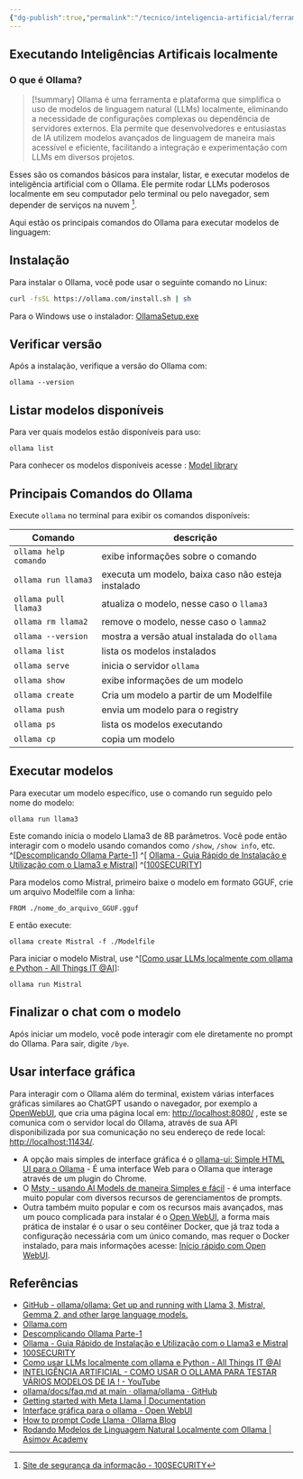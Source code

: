 ```yaml
---
{"dg-publish":true,"permalink":"/tecnico/inteligencia-artificial/ferramentas-de-ia/ollama/","title":"Ollama","metatags":{"description":"simplifica o uso de modelos de linguagem natural (LLMs) localmente, eliminando a necessidade de configurações complexas ou dependência de servidores externos."},"tags":["Inteligencia-artificial","Ferramentas","Ollama","Modelos"],"noteIcon":"1","updated":"2025-01-20T20:43:43.939-03:00"}
---
```



## Executando Inteligências Artificais localmente

### O que é Ollama?

>[!summary] Ollama é uma ferramenta e plataforma que simplifica o uso de modelos de linguagem natural (LLMs) localmente, eliminando a necessidade de configurações complexas ou dependência de servidores externos. Ela permite que desenvolvedores e entusiastas de IA utilizem modelos avançados de linguagem de maneira mais acessível e eficiente, facilitando a integração e experimentação com LLMs em diversos projetos.

Esses são os comandos básicos para instalar, listar, e executar modelos de inteligência artificial com o Ollama. Ele permite rodar LLMs poderosos localmente em seu computador pelo terminal ou pelo navegador, sem depender de serviços na nuvem [^1].

Aqui estão os principais comandos do Ollama para executar modelos de linguagem:

## Instalação

Para instalar o Ollama, você pode usar o seguinte comando no Linux:

```bash
curl -fsSL https://ollama.com/install.sh | sh
```

Para o Windows use o instalador: [OllamaSetup.exe](https://ollama.com/download/OllamaSetup.exe)

## Verificar versão

Após a instalação, verifique a versão do Ollama com:

```
ollama --version
```

## Listar modelos disponíveis

Para ver quais modelos estão disponíveis para uso:

```
ollama list
```

Para conhecer os modelos disponíveis acesse : [Model library](https://ollama.com/library)

## Principais Comandos do Ollama

Execute `ollama` no terminal para exibir os comandos disponíveis:

| Comando               | descrição                                          |
| --------------------- | -------------------------------------------------- |
| `ollama help comando` | exibe informações sobre o comando                  |
| `ollama run llama3`   | executa um modelo, baixa caso não esteja instalado |
| `ollama pull llama3`  | atualiza o modelo, nesse caso o `llama3`           |
| `ollama rm llama2`    | remove o modelo, nesse caso o `lamma2`             |
| `ollama --version`    | mostra a versão atual instalada do `ollama`        |
| `ollama list`         | lista os modelos instalados                        |
| `ollama serve`        | inicia o servidor `ollama`                         |
| `ollama show`         | exibe informações de um modelo                     |
| `ollama create`       | Cria um modelo a partir de um Modelfile            |
| `ollama push`         | envia um modelo para o registry                    |
| `ollama ps`           | lista os modelos executando                        |
| `ollama cp`           | copia um modelo                                    |

## Executar modelos

Para executar um modelo específico, use o comando run seguido pelo nome do modelo:

```
ollama run llama3
```

Este comando inicia o modelo Llama3 de 8B parâmetros. Você pode então interagir com o modelo usando comandos como `/show`, `/show info`, etc. ^[[Descomplicando Ollama Parte-1](https://www.linuxtips.io/blog/descomplicando-ollama-parte-1)] ^[ [Ollama - Guia Rápido de Instalação e Utilização com o Llama3 e Mistral](https://pt.linkedin.com/pulse/ollama-guia-r%C3%A1pido-de-instala%C3%A7%C3%A3o-e-utiliza%C3%A7%C3%A3o-com-o-marcos-henrique-s7mbf)] ^[[100SECURITY](https://www.100security.com.br/ollama)]

Para modelos como Mistral, primeiro baixe o modelo em formato GGUF, crie um arquivo Modelfile com a linha:

```
FROM ./nome_do_arquivo_GGUF.gguf
```

E então execute:

```
ollama create Mistral -f ./Modelfile
```

Para iniciar o modelo Mistral, use ^[[Como usar LLMs localmente com ollama e Python - All Things IT @AI](https://ai.atsit.in/pt/posts/5867642908/)]:

```
ollama run Mistral
```

## Finalizar o chat com o modelo

Após iniciar um modelo, você pode interagir com ele diretamente no prompt do Ollama. Para sair, digite `/bye`.

## Usar interface gráfica

Para interagir com o Ollama além do terminal, existem várias interfaces gráficas similares ao ChatGPT usando o navegador, por exemplo a [OpenWebUI](https://docs.openwebui.com/), que cria uma página local em: <http://localhost:8080/> , este se comunica com o servidor local do Ollama, através de sua API disponibilizada por sua comunicação no seu endereço de rede local: <http://localhost:11434/>.

- A opção mais simples de interface gráfica é o [ollama-ui: Simple HTML UI para o Ollama](https://github.com/rtcfirefly/ollama-ui) - É uma interface Web para o Ollama que interage através de um plugin do Chrome.
- O [Msty - usando AI Models de maneira Simples e fácil](https://msty.app/) - é uma interface muito popular com diversos recursos de gerenciamentos de prompts.
- Outra também muito popular e com os recursos mais avançados, mas um pouco complicada para instalar é o [Open WebUI](https://docs.openwebui.com/), a forma mais prática de instalar é o usar o seu contêiner Docker, que já traz toda a configuração necessária com um único comando, mas requer o Docker instalado, para mais informações acesse: [Início rápido com Open WebUI](https://docs.openwebui.com/getting-started/).

## Referências

- [GitHub - ollama/ollama: Get up and running with Llama 3, Mistral, Gemma 2, and other large language models.](https://github.com/ollama/ollama)
- [Ollama.com](https://ollama.com/)
- [Descomplicando Ollama Parte-1](https://www.linuxtips.io/blog/descomplicando-ollama-parte-1)
- [Ollama - Guia Rápido de Instalação e Utilização com o Llama3 e Mistral](https://pt.linkedin.com/pulse/ollama-guia-r%C3%A1pido-de-instala%C3%A7%C3%A3o-e-utiliza%C3%A7%C3%A3o-com-o-marcos-henrique-s7mbf)
- [100SECURITY](https://www.100security.com.br/ollama)
- [Como usar LLMs localmente com ollama e Python - All Things IT @AI](https://ai.atsit.in/pt/posts/5867642908/)
- [INTELIGÊNCIA ARTIFICIAL - COMO USAR O OLLAMA PARA TESTAR VÁRIOS MODELOS DE IA ! - YouTube](https://www.youtube.com/watch?v=GEwsz93VlEo)
- [ollama/docs/faq.md at main · ollama/ollama · GitHub](https://github.com/ollama/ollama/blob/main/docs/faq.md)
- [Getting started with Meta Llama | Documentation](https://llama.meta.com/docs/get-started/)
- [ Interface gráfica para o ollama - Open WebUI](https://docs.openwebui.com/)
- [How to prompt Code Llama · Ollama Blog](https://ollama.com/blog/how-to-prompt-code-llama)
- [Rodando Modelos de Linguagem Natural Localmente com Ollama | Asimov Academy](https://hub.asimov.academy/tutorial/rodando-modelos-de-linguagem-natural-localmente-com-ollama/)

[^1]: [Site de segurança da informação - 100SECURITY](https://www.100security.com.br/ollama)
